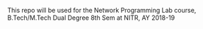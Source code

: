 This repo will be used for the Network Programming Lab course, B.Tech/M.Tech Dual Degree 8th Sem at NITR, AY 2018-19